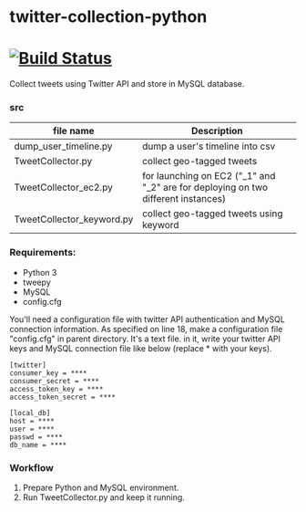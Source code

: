 # twitter-collection-python
[![Build Status](https://travis-ci.org/koitaroh/twitter-collection-python.svg?branch=master)](https://travis-ci.org/koitaroh/twitter-collection-python)
=========

Collect tweets using Twitter API and store in MySQL database.

### src

| file name     | Description                    |
| ------------- | ------------------------------ |
| dump_user_timeline.py | dump a user's timeline into csv |
| TweetCollector.py | collect geo-tagged tweets |
| TweetCollector_ec2.py | for launching on EC2 ("_1" and "_2" are for deploying on two different instances)|
| TweetCollector_keyword.py | collect geo-tagged tweets using keyword |


### Requirements:
* Python 3
* tweepy
* MySQL
* config.cfg

You'll need a configuration file with twitter API authentication and MySQL connection information.
As specified on line 18, make a configuration file "config.cfg" in parent directory.
It's a text file. in it, write your twitter API keys and MySQL
connection file like below (replace * with your keys).

```
[twitter]
consumer_key = ****
consumer_secret = ****
access_token_key = ****
access_token_secret = ****

[local_db]
host = ****
user = ****
passwd = ****
db_name = ****
```

### Workflow
1. Prepare Python and MySQL environment.
2. Run TweetCollector.py and keep it running.
